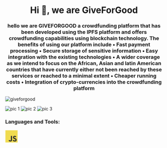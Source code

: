 <h1 align="center">Hi 👋, we are GiveForGood</h1>
<h3 align="center">hello we are GIVEFORGOOD a crowdfunding platform that has been developed using the IPFS platform and offers crowdfunding capabilities using blockchain technology. The benefits of using our platform include • Fast payment processing • Secure storage of sensitive information • Easy integration with the existing technologies • A wider coverage as we intend to focus on the African, Asian and latin American countries that have currently either not been reached by these services or reached to a minimal extent • Cheaper running costs • Integration of crypto-currencies into the crowdfunding platform</h3>

<p align="left"> <img src="https://komarev.com/ghpvc/?username=giveforgood&label=Profile%20views&color=0e75b6&style=flat" alt="giveforgood" /> </p>

![pic 1](https://user-images.githubusercontent.com/119052964/204123058-d52489e4-8ddf-415f-85a7-e6b461c4dd55.jpg)
![pic 2](https://user-images.githubusercontent.com/119052964/204123089-3a0961a4-3e52-4bff-b4ad-adc510c4d28b.jpg)
![pic 3](https://user-images.githubusercontent.com/119052964/204123109-c2c52772-e258-4e8e-bee6-b46fd5fa939a.jpg)
</p>
<p> </p>
<p> </p>



<h3 align="left">Languages and Tools:</h3>
<p align="left"> <a href="https://developer.mozilla.org/en-US/docs/Web/JavaScript" target="_blank" rel="noreferrer"> <img src="https://raw.githubusercontent.com/devicons/devicon/master/icons/javascript/javascript-original.svg" alt="javascript" width="40" height="40"/> </a> </p>
